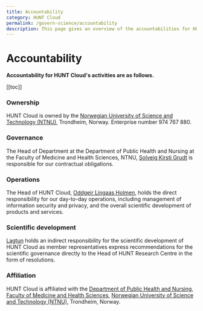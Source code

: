 ```yaml
---
title: Accountability
category: HUNT Cloud
permalink: /govern-science/accountability
description: This page gives an overview of the accountabilities for HUNT Cloud.
---
```


# Accountability

**Accountability for HUNT Cloud's activities are as follows.** 

[[toc]]

### Ownership

HUNT Cloud is owned by the [Norwegian University of Science and Technology (NTNU)](https://www.ntnu.edu), Trondheim, Norway. Enterprise number 974 767 880.

### Governance

The Head of Department at the Department of Public Health and Nursing at the Faculty of Medicine and Health Sciences, NTNU, [Solveig Kirsti Grudt](https://www.ntnu.edu/ism/contact) is responsible for our contractual obligations.

### Operations
 
The Head of HUNT Cloud, [Oddgeir Lingaas Holmen](https://www.ntnu.edu/employees/oddgeir.lingaas.holmen), holds the direct responsibility for our day-to-day operations, including management of information security and privacy, and the overall scientific development of products and services.

### Scientific development

[Lagtun](/govern-science/tingweek/lagtun) holds an indirect responsibility for the scientific development of HUNT Cloud as member representatives express recommendations for the scientific governance directly to the Head of HUNT Research Centre in the form of resolutions.

### Affiliation 

HUNT Cloud is affiliated with the [Department of Public Health and Nursing](https://www.ntnu.edu/ism), [Faculty of Medicine and Health Sciences](https://www.ntnu.edu/mh), [Norwegian University of Science and Technology (NTNU)](https://www.ntnu.edu), Trondheim, Norway.


